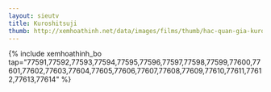 ```yaml
---
layout: sieutv
title: Kuroshitsuji
thumb: http://xemhoathinh.net/data/images/films/thumb/hac-quan-gia-kuroshitsuji-2012.jpg
---
```

{% include xemhoathinh_bo tap="77591,77592,77593,77594,77595,77596,77597,77598,77599,77600,77601,77602,77603,77604,77605,77606,77607,77608,77609,77610,77611,77612,77613,77614" %} 
